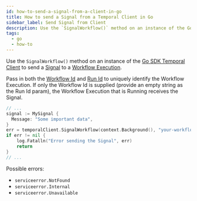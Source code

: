 ```yaml
---
id: how-to-send-a-signal-from-a-client-in-go
title: How to send a Signal from a Temporal Client in Go
sidebar_label: Send Signal from Client
description: Use the `SignalWorkflow()` method on an instance of the Go SDK Temporal Client to send a Signal to a Workflow Execution.
tags:
  - go
  - how-to
---
```


Use the `SignalWorkflow()` method on an instance of the [Go SDK Temporal Client](https://pkg.go.dev/go.temporal.io/sdk/client#Client) to send a [Signal](/concepts/what-is-a-signal) to a [Workflow Execution](/concepts/what-is-a-workflow-execution).

Pass in both the [Workflow Id](/concepts/what-is-a-workflow-id) and [Run Id](/concepts/what-is-a-run-id) to uniquely identify the Workflow Execution.
If only the Workflow Id is supplied (provide an empty string as the Run Id param), the Workflow Execution that is Running receives the Signal.

```go
// ...
signal := MySignal {
  Message: "Some important data",
}
err = temporalClient.SignalWorkflow(context.Background(), "your-workflow-id", runID, "your-signal-name", signal)
if err != nil {
	log.Fatalln("Error sending the Signal", err)
	return
}
// ...
```

Possible errors:

- `serviceerror.NotFound`
- `serviceerror.Internal`
- `serviceerror.Unavailable`
